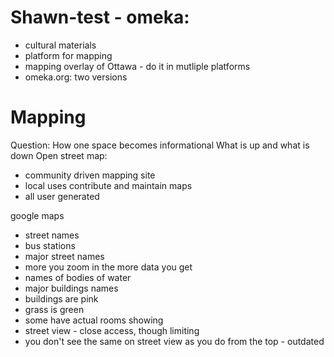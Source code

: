 # Shawn-test - omeka:
 * cultural materials
 * platform for mapping
 * mapping overlay of Ottawa - do it in mutliple platforms
 * omeka.org: two versions 
 
 # Mapping
 Question: How one space becomes informational 
 What is up and what is down
 Open street map:
  * community driven mapping site
  * local uses contribute and maintain maps
  * all user generated
  
  google maps
  * street names
  * bus stations
  * major street names
  * more you zoom in the more data you get
  * names of bodies of water
  * major buildings names
  * buildings are pink
  * grass is green
  * some have actual rooms showing
  * street view - close access, though limiting
  * you don't see the same on street view as you do from the top - outdated
